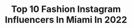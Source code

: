---
title: Top 10 Fashion Instagram Influencers In Miami In 2022
description: >-
  Find top fashion Instagram influencers in Miami in 2022. Most popular hashtags: #fashion #miami #miamibeach #love.
platform: Instagram
hits: 806
text_top: Discover the best Instagram accounts on inBeat.
text_bottom: inBeat holds 806 Instagram influencers like this in Miami, United States for you to pitch.
profiles:
  - username: "melaniesanroman"
    fullname: >-
      Melanie San Roman WBFF PRO
    bio: >-
      WBFF Bikini Model Pro 🥇 Playboy May 2020 @playboymagsweden Big Heart, Bigger Dreams 💕 Dm me for booking rates: paid shoots only 🌟 Dallas, Texas
    location: "United States"
    followers: 17158
    engagement: 622
    commentsToLikes: 0.058131
    id: ck5c3g3lrz9730i11v1bdgis4
    verified: false
    hashtags: "#training, #lingerie, #valentines, #wbff"
  - username: "mattpluz"
    fullname: >-
      Matt Pluz™ Miami Photographer
    bio: >-
      📰 Internationally Published: Sport Illustrated, Forbes, Maxim, ELLE, L’Officiel, GRAZIA, InStyle, Ocean Drive, GQ, Billboard, NY Post 💵 Rates on site:
    location: "United States"
    followers: 91534
    engagement: 101
    commentsToLikes: 0.035535
    id: ck0w5zs8f683m0i19zmqtv3g6
    verified: false
    hashtags: "#fashionmodel, #naturallight, #fashion, #miamiphotographer"
  - username: "kikybou"
    fullname: >-
      Kristelle  |  𝓚𝓲𝓴𝔂
    bio: >-
      Ottawa - Mtl - Miami 🌴🇨🇦🇺🇸 next 📍🔜: LA
    location: "United States"
    followers: 16424
    engagement: 910
    commentsToLikes: 0.055188
    id: ck6tzz6elcpko0j71sr559vqu
    verified: false
    hashtags: "#fashionnova, #glow, #brunette, #novababe"
  - username: "irynamiami"
    fullname: >-
      Iryna  🇺🇦🇷🇺🇺🇸
    bio: >-
      📩DM for bookings 📸 💍Taken by @reefdiculous💞 🌟Living the Moment 💃🏼Internationally Published Model 🎭Actress 🧘🏼‍♀️Yoga
    location: "United States"
    followers: 117581
    engagement: 59
    commentsToLikes: 0.058528
    id: ck6tjewte2kz80j711o15tlum
    verified: false
    hashtags: "#miami, #smile, #blonde, #fashion"
  - username: "lifestyleguru_kd"
    fullname: >-
      Kenny Daniels
    bio: >-
      Lifestyle Influencer Content Creator & Certified Fitness Trainer @corefitnessmiami Papa Johns Code: KENNYCYLVIA25
    location: "United States"
    followers: 14106
    engagement: 505
    commentsToLikes: 0.020349
    id: ck0ttx9564ppl0i197dl4zukx
    verified: false
    hashtags: "#photoshoot, #fashionstyle, #mensshoes, #lululemon"
  - username: "bianca_alexandraaa"
    fullname: >-
      Baby Powder
    bio: >-
      Be the change you want to see in the world Collab- biancaoficialalexandra@yahoo.com
    location: "United States"
    followers: 75970
    engagement: 251
    commentsToLikes: 0.007781
    id: ck6u8pof3sxnh0j715xpd483r
    verified: false
    hashtags: "#pretty, #lincolnroad, #fashionstyle, #summervibes"
  - username: "theresa.pichler"
    fullname: >-
      Theresa Pichler
    bio: >-
      FASHION DIRECTOR INSTYLE @instylegermany @instylemengermany CREATIVE DIRECTION & STYLING | co-founder | @thebaresea
    location: "United States"
    followers: 32250
    engagement: 296
    commentsToLikes: 0.031793
    id: ck0w6xqpvaris0i1978ijnx5u
    verified: false
    hashtags: "#stilllife, #instylegermany, #fashion, #miami"
  - username: "claudialabianca"
    fullname: >-
      Claudia La Bianca
    bio: >-
      Commissions & sales: info@claudialabianca.com
    location: "United States"
    followers: 23368
    engagement: 186
    commentsToLikes: 0.064192
    id: ck5q2dk4dfh6f0i11l3w4ulmi
    verified: false
    hashtags: "#graffitiart, #claudialabianca, #kimono, #streetart"
  - username: "thebossmannmedia"
    fullname: >-
      Johnny Elizalde
    bio: >-
      Award Winning Editor-In-Chief : The BossMann Magazine @thebossmannmagazine | Artist Manager | Venture Coinist | Film production | Photography
    location: "United States"
    followers: 6474
    engagement: 930
    commentsToLikes: 0.010283
    id: ck15u9w0ym4z50i1964go9iod
    verified: false
    hashtags: "#fashionblogger, #family, #blessed, #followyourdreams"
  - username: "irisddiaz"
    fullname: >-
      IRIS
    bio: >-
      📍Miami ✈ 🇨🇺 👻 Diaz-Iris
    location: "United States"
    followers: 103024
    engagement: 195
    commentsToLikes: 0.036363
    id: ck5hcy0f0kift0i11644737u0
    verified: false
    hashtags: "#jeans, #ootd, #blogger, #quarantineandchill"
---